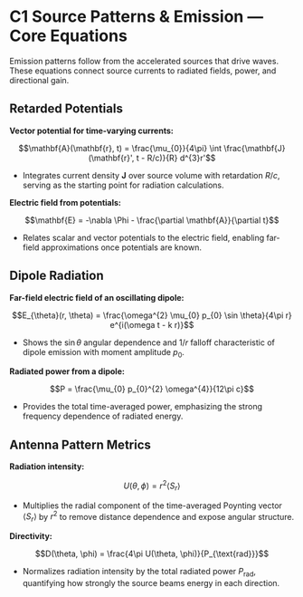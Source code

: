 # C1 Source Patterns & Emission — Core Equations

Emission patterns follow from the accelerated sources that drive waves. These equations connect source currents to radiated fields, power, and directional gain.

## Retarded Potentials
**Vector potential for time-varying currents:**

$$\mathbf{A}(\mathbf{r}, t) = \frac{\mu_{0}}{4\pi} \int \frac{\mathbf{J}(\mathbf{r}', t - R/c)}{R} d^{3}r'$$

- Integrates current density $\mathbf{J}$ over source volume with retardation $R/c$, serving as the starting point for radiation calculations.

**Electric field from potentials:**

$$\mathbf{E} = -\nabla \Phi - \frac{\partial \mathbf{A}}{\partial t}$$

- Relates scalar and vector potentials to the electric field, enabling far-field approximations once potentials are known.

## Dipole Radiation
**Far-field electric field of an oscillating dipole:**

$$E_{\theta}(r, \theta) = \frac{\omega^{2} \mu_{0} p_{0} \sin \theta}{4\pi r} e^{i(\omega t - k r)}$$

- Shows the $\sin \theta$ angular dependence and $1/r$ falloff characteristic of dipole emission with moment amplitude $p_{0}$.

**Radiated power from a dipole:**

$$P = \frac{\mu_{0} p_{0}^{2} \omega^{4}}{12\pi c}$$

- Provides the total time-averaged power, emphasizing the strong frequency dependence of radiated energy.

## Antenna Pattern Metrics
**Radiation intensity:**

$$U(\theta, \phi) = r^{2} \langle S_{r} \rangle$$

- Multiplies the radial component of the time-averaged Poynting vector $\langle S_{r} \rangle$ by $r^{2}$ to remove distance dependence and expose angular structure.

**Directivity:**

$$D(\theta, \phi) = \frac{4\pi U(\theta, \phi)}{P_{\text{rad}}}$$

- Normalizes radiation intensity by the total radiated power $P_{\text{rad}}$, quantifying how strongly the source beams energy in each direction.
